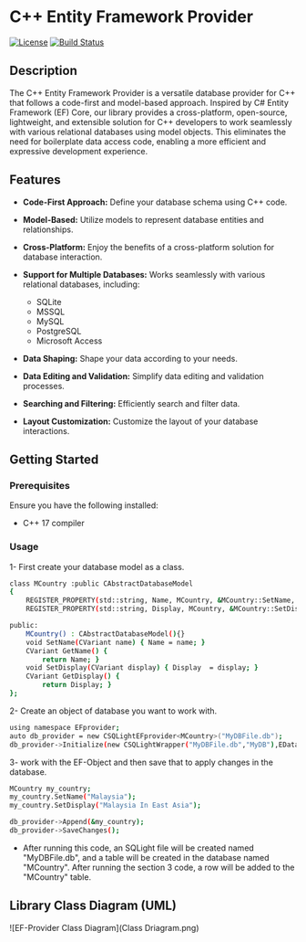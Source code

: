 # C++ Entity Framework Provider

[![License](https://img.shields.io/badge/license-MIT-blue.svg)](https://opensource.org/licenses/MIT)
[![Build Status](https://travis-ci.org/your-username/cpp-ef-provider.svg?branch=master)](https://travis-ci.org/your-username/cpp-ef-provider)

## Description

The C++ Entity Framework Provider is a versatile database provider for C++ that follows a code-first and model-based approach. Inspired by C# Entity Framework (EF) Core, our library provides a cross-platform, open-source, lightweight, and extensible solution for C++ developers to work seamlessly with various relational databases using model objects. This eliminates the need for boilerplate data access code, enabling a more efficient and expressive development experience.
## Features

- **Code-First Approach:** Define your database schema using C++ code.
- **Model-Based:** Utilize models to represent database entities and relationships.
- **Cross-Platform:** Enjoy the benefits of a cross-platform solution for database interaction.
- **Support for Multiple Databases:** Works seamlessly with various relational databases, including:
  - SQLite
  - MSSQL
  - MySQL
  - PostgreSQL
  - Microsoft Access

- **Data Shaping:** Shape your data according to your needs.
- **Data Editing and Validation:** Simplify data editing and validation processes.
- **Searching and Filtering:** Efficiently search and filter data.
- **Layout Customization:** Customize the layout of your database interactions.

## Getting Started

### Prerequisites

Ensure you have the following installed:

- C++ 17 compiler

### Usage
1- First create your database model as a class.

```bash
class MCountry :public CAbstractDatabaseModel
{
    REGISTER_PROPERTY(std::string, Name, MCountry, &MCountry::SetName, &MCountry::GetName);
    REGISTER_PROPERTY(std::string, Display, MCountry, &MCountry::SetDisplay, &MCountry::GetDisplay);

public:
    MCountry() : CAbstractDatabaseModel(){}
    void SetName(CVariant name) { Name = name; }
    CVariant GetName() {
        return Name; }
    void SetDisplay(CVariant display) { Display  = display; }
    CVariant GetDisplay() {
        return Display; }
};
```
2- Create an object of database you want to work with.
```bash
using namespace EFprovider;
auto db_provider = new CSQLightEFprovider<MCountry>("MyDBFile.db");
db_provider->Initialize(new CSQLightWrapper("MyDBFile.db","MyDB"),EDatabaseType::SQLight2);
```
3- work with the EF-Object and then save that to apply changes in the database.
```bash
MCountry my_country;
my_country.SetName("Malaysia");
my_country.SetDisplay("Malaysia In East Asia");

db_provider->Append(&my_country);
db_provider->SaveChanges();
```
* After running this code, an SQLight file will be created named "MyDBFile.db", and a table will be created in the database named "MCountry".
After running the section 3 code, a row will be added to the "MCountry" table.

## Library Class Diagram (UML)
![EF-Provider Class Diagram](Class Driagram.png)
